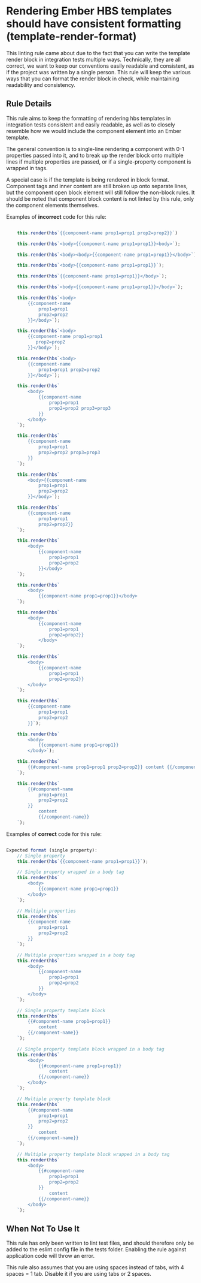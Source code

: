 # Rendering Ember HBS templates should have consistent formatting (template-render-format)

This linting rule came about due to the fact that you can write the template render block in integration tests multiple
ways.  Technically, they are all correct, we want to keep our conventions easily readable and consistent, as if the
project was written by a single person.  This rule will keep the various ways that you can format the render block
in check, while maintaining readability and consistency.


## Rule Details

This rule aims to keep the formatting of rendering hbs templates in integration tests consistent and easily readable,
as well as to closely resemble how we would include the component element into an Ember template.

The general convention is to single-line rendering a component with 0-1 properties passed into it, and to break up
the render block onto multiple lines if multiple properties are passed, or if a single-property component is wrapped
in <body> tags.

A special case is if the template is being rendered in block format.  Component tags and inner content are still
broken up onto separate lines, but the component open block element will still follow the non-block rules.  It should
be noted that component block content is not linted by this rule, only the component elements themselves.

Examples of **incorrect** code for this rule:

```js

    this.render(hbs`{{component-name prop1=prop1 prop2=prop2}}`)

    this.render(hbs`<body>{{component-name prop1=prop1}}<body>`);

    this.render(hbs`<body><body>{{component-name prop1=prop1}}</body>`);

    this.render(hbs`<body>{{component-name prop1=prop1}}`);

    this.render(hbs`{{component-name prop1=prop1}}</body>`);

    this.render(hbs`<body>{{component-name prop1=prop1}}</body>`);

    this.render(hbs`<body>
        {{component-name
            prop1=prop1
            prop2=prop2
        }}</body>`);

    this.render(hbs`<body>
        {{component-name prop1=prop1
           prop2=prop2
        }}</body>`);

    this.render(hbs`<body>
        {{component-name
            prop1=prop1 prop2=prop2
        }}</body>`);

    this.render(hbs`
        <body>
            {{component-name
                prop1=prop1
                prop2=prop2 prop3=prop3
            }}
        </body>
    `);

    this.render(hbs`
        {{component-name
            prop1=prop1
            prop2=prop2 prop3=prop3
        }}
    `);

    this.render(hbs`
        <body>{{component-name
            prop1=prop1
            prop2=prop2
        }}</body>`);

    this.render(hbs`
        {{component-name
            prop1=prop1
            prop2=prop2}}
    `);

    this.render(hbs`
        <body>
            {{component-name
                prop1=prop1
                prop2=prop2
            }}</body>
    `);

    this.render(hbs`
        <body>
            {{component-name prop1=prop1}}</body>
    `);

    this.render(hbs`
        <body>
            {{component-name
                prop1=prop1
                prop2=prop2}}
            </body>
    `);

    this.render(hbs`
        <body>
            {{component-name
                prop1=prop1
                prop2=prop2}}
        </body>
    `);

    this.render(hbs`
        {{component-name
            prop1=prop1
            prop2=prop2
        }}`);

    this.render(hbs`
        <body>
            {{component-name prop1=prop1}}
        </body>`);

    this.render(hbs`
        {{#component-name prop1=prop1 prop2=prop2}} content {{/component-name}}
    `);

    this.render(hbs`
        {{#component-name
            prop1=prop1
            prop2=prop2
        }}
            content
            {{/component-name}}
    `);
```

Examples of **correct** code for this rule:

```js

Expected format (single property):
    // Single property
    this.render(hbs`{{component-name prop1=prop1}}`);

    // Single property wrapped in a body tag
    this.render(hbs`
        <body>
            {{component-name prop1=prop1}}
        </body>
    `);

    // Multiple properties
    this.render(hbs`
        {{component-name
            prop1=prop1
            prop2=prop2
        }}
    `);

    // Multiple properties wrapped in a body tag
    this.render(hbs`
        <body>
            {{component-name
                prop1=prop1
                prop2=prop2
            }}
        </body>
    `);

    // Single property template block
    this.render(hbs`
        {{#component-name prop1=prop1}}
            content
        {{/component-name}}
    `);

    // Single property template block wrapped in a body tag
    this.render(hbs`
        <body>
            {{#component-name prop1=prop1}}
                content
            {{/component-name}}
        </body>
    `);

    // Multiple property template block
    this.render(hbs`
        {{#component-name
            prop1=prop1
            prop2=prop2
        }}
            content
        {{/component-name}}
    `);

    // Multiple property template block wrapped in a body tag
    this.render(hbs`
        <body>
            {{#component-name
                prop1=prop1
                prop2=prop2
            }}
                content
            {{/component-name}}
        </body>
    `);

```

## When Not To Use It

This rule has only been written to lint test files, and should therefore only be added to the eslint config file in the
tests folder.  Enabling the rule against application code will throw an error.

This rule also assumes that you are using spaces instead of tabs, with 4 spaces = 1 tab.  Disable it if you are using tabs or 2 spaces.
